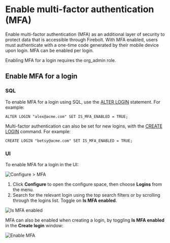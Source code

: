 # [](#enable-multi-factor-authentication-mfa)Enable multi-factor authentication (MFA)

Enable multi-factor authentication (MFA) as an additional layer of security to protect data that is accessible through Firebolt. With MFA enabled, users must authenticate with a one-time code generated by their mobile device upon login. MFA can be enabled per login.

Enabling MFA for a login requires the org\_admin role.

## [](#enable-mfa-for-a-login)Enable MFA for a login

### [](#sql)SQL

To enable MFA for a login using SQL, use the [ALTER LOGIN](/sql_reference/commands/access-control/alter-login.html) statement. For example:

```
ALTER LOGIN "alex@acme.com" SET IS_MFA_ENABLED = TRUE;
```

Multi-factor authentication can also be set for new logins, with the [CREATE LOGIN](/sql_reference/commands/access-control/create-login.html) command. For example:

```
CREATE LOGIN "betsy@acme.com" SET IS_MFA_ENABLED = TRUE;
```

### [](#ui)UI

To enable MFA for a login in the UI:

![Configure > MFA](/assets/images/mfamanagement.png)

1. Click **Configure** to open the configure space, then choose **Logins** from the menu.
2. Search for the relevant login using the top search filters or by scrolling through the logins list. Toggle on **Is MFA enabled**.

![Is MFA enabled](/assets/images/mfaenabled.png)

MFA can also be enabled when creating a login, by toggling **Is MFA enabled** in the **Create login** window:

![Enable MFA](../../assets/images/mfaloginenabled.png)